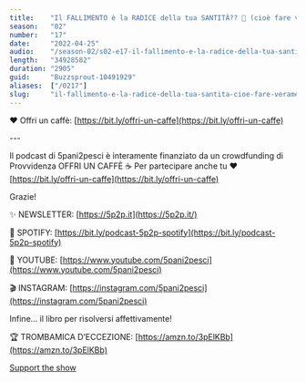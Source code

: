 ```yaml
---
title:    "Il FALLIMENTO è la RADICE della tua SANTITÀ?? 🙆 (cioè fare veramente Pasqua) + ORA et LABORA futuri..."
season:   "02"
number:   "17"
date:     "2022-04-25"
audio:    "/season-02/s02-e17-il-fallimento-e-la-radice-della-tua-santita-cioe-fare-veramente-pasqua-ora-et-labora-futuri.mp3"
length:   "34928582"
duration: "2905"
guid:     "Buzzsprout-10491929"
aliases:  ["/0217"]
slug:     "il-fallimento-e-la-radice-della-tua-santita-cioe-fare-veramente-pasqua-ora-et-labora-futuri"
---
```

❤️ Offri un caffè: [https://bit.ly/offri-un-caffe](https://bit.ly/offri-un-caffe)

\-\-\-

Il podcast di 5pani2pesci è interamente finanziato da un crowdfunding di Provvidenza OFFRI UN CAFFÈ ☕ Per partecipare anche tu ❤️ [https://bit.ly/offri-un-caffe](https://bit.ly/offri-un-caffe)

Grazie!

✨ NEWSLETTER: [https://5p2p.it](https://5p2p.it/)

👾 SPOTIFY: [https://bit.ly/podcast-5p2p-spotify](https://bit.ly/podcast-5p2p-spotify)

🔴 YOUTUBE: [https://www.youtube.com/5pani2pesci](https://www.youtube.com/5pani2pesci)

🎬 INSTAGRAM: [https://instagram.com/5pani2pesci](https://instagram.com/5pani2pesci)

Infine... il libro per risolversi affettivamente!

🏆 TROMBAMICA D’ECCEZIONE: [https://amzn.to/3pElKBb](https://amzn.to/3pElKBb)

[Support the show](https://bit.ly/offri-un-caffe)
                